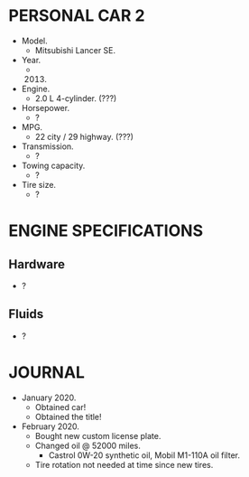 # PERSONAL CAR 2

- Model.
  - Mitsubishi Lancer SE.
- Year.
  - 2013.
- Engine.
  - 2.0 L 4-cylinder. (???)
- Horsepower.
  - ?
- MPG.
  - 22 city / 29 highway. (???)
- Transmission.
  - ?
- Towing capacity.
  - ?
- Tire size.
  - ?

# ENGINE SPECIFICATIONS

## Hardware

- ?

## Fluids

- ?

# JOURNAL

- January 2020.
  - Obtained car!
  - Obtained the title!
- February 2020.
  - Bought new custom license plate.
  - Changed oil @ 52000 miles.
    - Castrol 0W-20 synthetic oil, Mobil M1-110A oil filter.
  - Tire rotation not needed at time since new tires.
